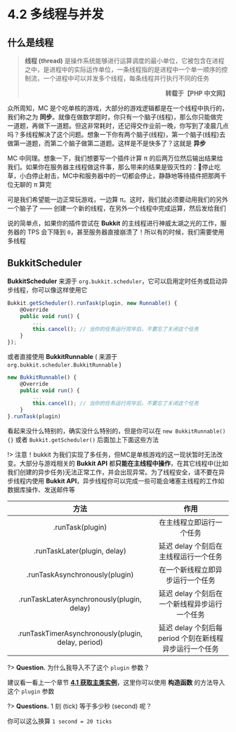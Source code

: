 # 4.2 多线程与并发

## 什么是线程

<blockquote><strong>线程 (thread)</strong> 是操作系统能够进行运算调度的最小单位，它被包含在进程之中，是进程中的实际运作单位，一条线程指的是进程中一个单一顺序的控制流，一个进程中可以并发多个线程，每条线程并行执行不同的任务 <p align="right"><strong>转载于【PHP 中文网】</strong></p></blockquote>

众所周知，MC 是个吃单核的游戏，大部分的游戏逻辑都是在一个线程中执行的，我们称之为 **同步**。就像在做数学题时，你只有一个脑子(线程)，那么你只能做完一道题，再做下一道题。但这非常耗时，还记得交作业前一晚，你写到了凌晨几点吗？多线程解决了这个问题。想象一下你有两个脑子(线程)，第一个脑子(线程)去做第一道题，而第二个脑子做第二道题。这样是不是快多了？这就是 **异步**

MC 中同理。想象一下，我们想要写一个插件计算 π 的后两万位然后输出结果给我们。如果你在服务器主线程做这件事，那么带来的结果是毁灭性的：🐏停止吃草，小白停止射击，MC中和服务器中的一切都会停止，静静地等待插件把那两千位无聊的 π 算完

可是我们希望能一边正常玩游戏，一边算 π。这时，我们就必须要动用我们的另外一个脑子了 —— 创建一个新的线程，在另外一个线程中完成运算，然后发给我们

说的简单点，如果你的插件尝试在 **Bukkit** 的主线程进行神威太湖之光的工作，服务器的 TPS 会下降到 `0`，甚至服务器直接崩溃了！所以有的时候，我们需要使用多线程

## BukkitScheduler

**BukkitScheduler** 来源于 `org.bukkit.scheduler`，它可以启用定时任务或启动异步线程，你可以像这样使用它

```javascript
Bukkit.getScheduler().runTask(plugin, new Runnable() {
    @Override
    public void run() {
        ...
        this.cancel(); // 当你的任务运行完毕后，不要忘了关闭这个任务
    }
});
```

或者直接使用 **BukkitRunnable** ( 来源于 `org.bukkit.scheduler.BukkitRunnable` )

```javascript
new BukkitRunnable() {
    @Override
    public void run() {
        ...
        this.cancel(); // 当你的任务运行完毕后，不要忘了关闭这个任务
    }
}.runTask(plugin)
```

看起来没什么特别的，确实没什么特别的，但是你可以在 `new BukkitRunnable() {}` 或者 `Bukkit.getScheduler()` 后面加上下面这些方法

!> 注意！bukkit 为我们实现了多任务，但MC是单核游戏的这一现状暂时无法改变。大部分与游戏相关的 **Bukkit API** 都**只能在主线程中操作**，在其它线程中(比如我们创建的异步任务)无法正常工作，并会出现异常。为了线程安全，请不要在异步线程内使用 **Bukkit API**，异步线程你可以完成一些可能会堵塞主线程的工作如数据库操作、发送邮件等

**方法**|**作用**
:-:|:-:
.runTask(plugin)|在主线程立即运行一个任务
.runTaskLater(plugin, delay)|延迟 delay 个刻后在主线程运行一个任务
.runTaskAsynchronously(plugin)|在一个新线程立即异步运行一个任务
.runTaskLaterAsynchronously(plugin, delay)|延迟 delay 个刻后在一个新线程异步运行一个任务
.runTaskTimerAsynchronously(plugin, delay, period)|延迟 delay 个刻后每 period 个刻在新线程异步运行一个任务

?> **Question.** 为什么我导入不了这个 `plugin` 参数？

建议看一看上一个章节 **[4.1 获取主类实例](./source/Part04/4.1-获取主类实例.md)**，这里你可以使用 **构造函数** 的方法导入这个 `plugin` 参数

?> **Questions.** 1 刻 (tick) 等于多少秒 (second) 呢？

你可以这么换算 `1 second = 20 ticks`
